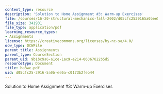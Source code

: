 ```yaml
---
content_type: resource
description: 'Solution to Home Assignment #3: Warm-up Exercises'
file: /courses/16-20-structural-mechanics-fall-2002/d05cfc2539165a0bee5ac0173b2feb44_ha3we.pdf
file_size: 341931
file_type: application/pdf
learning_resource_types:
- Assignments
license: https://creativecommons.org/licenses/by-nc-sa/4.0/
ocw_type: OCWFile
parent_title: Assignments
parent_type: CourseSection
parent_uid: 9b1bc9a6-a1ce-1ac9-e214-06367022b5d5
resourcetype: Document
title: ha3we.pdf
uid: d05cfc25-3916-5a0b-ee5a-c0173b2feb44
---
```

Solution to Home Assignment #3: Warm-up Exercises